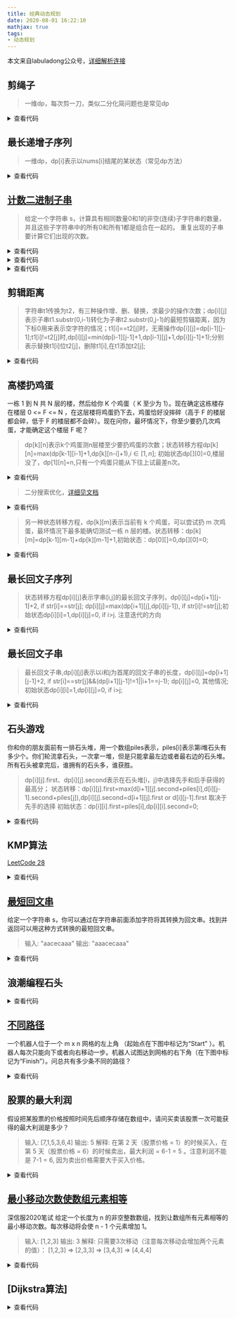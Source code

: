 ```yaml
---
title: 经典动态规划
date: 2020-08-01 16:22:10
mathjax: true
tags:
- 动态规划
---
```

本文来自labuladong公众号，[详细解析连接](https://gitee.com/wlf621/Interview/tree/master/Algorithm/algorithm.pdf)

## 剪绳子

> 一维dp，每次剪一刀，类似二分化简问题也是常见dp

<details><summary>查看代码</summary><pre><code>
class Solution {//dp[i]表示长度为i的绳子的最大乘积，注意i=1，2，3时特殊（长度大于3时剪一次，i=1,2,3可以不剪）
public:
    int cuttingRope(int n) {
        int max = 0;
        vector<int> dp(n + 1);
        if (n <= 3)return n - 1;
        dp[1] = 1;
        dp[2] = 2;
        dp[3] = 3;
        for (int i = 4; i <= n; i++) {
            for (int k = 1; k < i; k++)
                if (max < dp[k] * dp[i - k])max = dp[k] * dp[i - k];
            dp[i] = max;
        }
        return dp[n];
    }
};
</code></pre></details>

## 最长递增子序列

> 一维dp，dp[i]表示以nums[i]结尾的某状态（常见dp方法）

<details><summary>查看代码</summary><pre><code>
//dp[i]表示以nums[i]结尾的最长递增子数列长度,dp[i] = max(dp[j]+1,dp[i]),$j \in [0,i)$;
template<class T>
int lengthOfLIS(vector<T> &nums) {
	int Max = 1;
	vector<int> dp(nums.size(), 1);
	for (int i = 0; i < nums.size(); i++) {
		for (int j = 0; j < i; j++) 
			if (nums[i] > nums[j])
				dp[i] = max(dp[j]+1,dp[i]);
	}
	for (int i = 0; i < nums.size(); i++)Max = max(Max,dp[i]);
	return Max;
}
</code></pre></details>

## [计数二进制子串](https://leetcode-cn.com/problems/count-binary-substrings/)

> 给定一个字符串 s，计算具有相同数量0和1的非空(连续)子字符串的数量，并且这些子字符串中的所有0和所有1都是组合在一起的。
重复出现的子串要计算它们出现的次数。

<details><summary>查看代码</summary><pre><code>
class Solution {//二维dp，dp[i][j]表示子串[i,j]是否符合条件,超时，通过35/90；
public:
    int countBinarySubstrings(string s) {
        int n = s.size(), sum = 0;
        vector<vector<int>> dp(n,vector<int>(n,0));
        for (int i = 0; i < n - 1; i++) {
            if (s[i + 1] != s[i])dp[i][i + 1] = 1;
        }
        for (int i = n-1; i >= 0; i--) {
            for (int j = i + 2; j < n; j++) {
                if ((j - i + 1) % 2)dp[i][j] = 0;
                else if (s[i] == s[i + 1] && s[j] == s[j - 1] && dp[i + 1][j - 1])dp[i][j] = 1;
                else dp[i][j] = 0;
            }
        }
        for (int i = 0; i < n; i++)
            for (int j = i + 1; j < n; j++)
                if (dp[i][j])sum++;
        return sum;
    }
};
</code></pre></details>

<details><summary>查看代码</summary><pre><code>
class Solution {//优化了下一维dp，dp[i]表示子串[0,i]中符合条件的子串数量，通过了85/90，超时
public:
    int countBinarySubstrings(string s) {
        int n = s.size(), sum = 0, count;
        vector<int> dp(n,0);
        for (int i = 1; i < n; i++) {
            if (s[i] != s[i-1])dp[i] = dp[i-1] + 1;
            else {
                count = 2;
                for (int j = i - 2; j >= 0; j--) {
                    if (s[j] == s[i])count++;
                    else break;
                }
                for (int j = i - count; j >= 0; j--) {
                    if (s[j] != s[i] && count > 0)count--;
                    else break;
                }
                if (count == 0)dp[i] = dp[i - 1] + 1;
                else dp[i] = dp[i - 1];
            }
        }
        return dp[n-1];
    }
};
</code></pre></details>

<details><summary>查看代码</summary><pre><code>
class Solution {//官方奇技淫巧篇
public:
    int countBinarySubstrings(string s) {
        int n = s.size(), sum = 0, ptr = 0, count = 0, last = 0;
        vector<int> counts(n,0);
        while (ptr < n) {
            char c = s[ptr];
            int count = 0;
            while (ptr < n && s[ptr] == c) {
                count++;
                ptr++;
            }
            sum += min(last,count);
            last = count;
        }
        return sum;
    }
};
</code></pre></details>

## 剪辑距离
> 字符串t1传换为t2，有三种操作增、删、替换，求最少的操作次数；dp[i][j]表示子串t1.substr(0,i-1)转化为子串t2.substr(0,j-1)的最短剪辑距离，因为下标0用来表示空字符的情况；t1[i]==t2[j]时，无需操作dp[i][j]=dp[i-1][j-1];t1[i]!=t2[j]时,dp[i][j]=min(dp[i-1][j-1]+1,dp[i-1][j]+1,dp[i][j-1]+1);分别表示替换t1[i]位t2[j]，删除t1[i],在t1添加t2[j];

<details><summary>查看代码</summary><pre><code>
int minDistance(string t1,string t2){
	vector<vector<int>> dp(t1.size()+1,vector<int>(t2.size()+1));
	dp[0][0] = 0;
	for (int i = 0; i < t1.size()+1; i++)dp[i][0] = i;
	for (int i = 0; i < t2.size()+1; i++)dp[0][i] = i;
	for (int i = 1; i < t1.size()+1; i++) {
		for (int j = 1; j < t2.size()+1; j++)
			if (t1[i-1] == t2[j-1])dp[i][j] = dp[i-1][j-1];
			else dp[i][j] = min(min(dp[i-1][j-1]+1,dp[i-1][j]+1),dp[i][j-1]+1);
	}
	return dp[t1.size()][t2.size()];
}
</code></pre></details>

## 高楼扔鸡蛋
一栋 1 到 N 共 N 层的楼，然后给你 K 个鸡蛋（ K 至少为 1）。现在确定这栋楼存在楼层 0 <= F <= N ，在这层楼将鸡蛋扔下去，鸡蛋恰好没摔碎（⾼于 F 的楼层都会碎，低于 F 的楼层都不会碎）。现在问你，最坏情况下，你⾄少要扔⼏次鸡蛋，才能确定这个楼层 F 呢？

> dp[k][n]表示k个鸡蛋测n层楼至少要扔鸡蛋的次数；状态转移方程dp[k][n]=max(dp[k-1][i-1]+1,dp[k][n-i]+1),$i \in [1,n]$; 初始状态dp[][0]=0,楼层没了，dp[1][n]=n,只有一个鸡蛋只能从下往上试最差n次。

<details><summary>查看代码</summary><pre><code>
int dropEgg(int k,int n) {
	int res=INT_MAX;
	if (k == 1)return n;
	if (n == 0)return 0;
	for (int i = 1; i <= n; i++) {
		res = min(res,max(dropEgg(k-1,i-1),dropEgg(k,n-i)+1));
	}
	return res;
}
</code></pre></details>

> 二分搜索优化，[详细见文档](https://gitee.com/wlf621/Interview/tree/master/Algorithm/algorithm.pdf)

<details><summary>查看代码</summary><pre><code>
int dropEgg(int k,int n) {
	int l=0,r=n,res=INT_MAX;
	if (k == 1)return n;
	if (n == 0)return 0;
	while (l <= r) {
		int mid = (l + r) / 2;
		broken = dropEgg(k - 1, mid - 1);
		not_broken = dropEgg(k, n - mid);
		if (broken > not_broken) {
			r = mid - 1;
			res = min(res, broken + 1);
		}
		else {
			l = mid + 1;
			res = min(res, not_broken + 1);
		}
	}
	return res;
}
</code></pre></details>

> 另一种状态转移方程，dp[k][m]表示当前有 k 个鸡蛋，可以尝试扔 m 次鸡蛋，最坏情况下最多能确切测试一栋 n 层的楼。状态转移：dp[k][m]=dp[k-1][m-1]+dp[k][m-1]+1,初始状态：dp[0][]=0,dp[][0]=0;

<details><summary>查看代码</summary><pre><code>
int dropEgg(int k,int n) {
	vector<vector<int>> dp(k+1,vector<int>(n+1,0));
	int i = 1, j = 0;
	while (dp[k][j] < n) {
		j++;
		for (i = 1; i <= k; i++)
			dp[i][j] = dp[i - 1][j - 1] + dp[i][j - 1] + 1;

	}
	return j;
}
</code></pre></details>

## 最长回文子序列

> 状态转移方程dp[i][j]表示字串[i,j]的最长回文子序列，dp[i][j]=dp[i+1][j-1]+2, if str[i]==str[j]; dp[i][j]=max(dp[i+1][j],dp[i][j-1]), if str[i]!=str[j];初始状态dp[i][i]=1,dp[i][j]=0, if i>j. 注意迭代的方向

<details><summary>查看代码</summary><pre><code>
int longestPalindromeSubseq(string s) {
    int n = s.size();
    vector<vector<int>> dp(n,vector<int>(n,0));
    for (int i = 0; i < n; i++)dp[i][i] = 1;
    for (int i = n-1; i >=0 ; i--) {
        for (int j = i + 1; j < n; j++) {
            if (s[i] == s[j])
                dp[i][j] = dp[i + 1][j - 1] + 2;
            else dp[i][j] = max(dp[i + 1][j], dp[i][j - 1]);
        }
    }
    return dp[0][n - 1];
}

</code></pre></details>

## 最长回文子串

> 最长回文子串,dp[i][j]表示以i和j为首尾的回文子串的长度，dp[i][j]=dp[i+1][j-1]+2, if str[i]==str[j]&&(dp[i+1][j-1]!=1||i+1==j-1); dp[i][j]=0, 其他情况;初始状态dp[i][i]=1,dp[i][j]=0, if i>j;

<details><summary>查看代码</summary><pre><code>
string longestPalindromeSubseq(string s) {
    int n = s.size(), Max = 0, l = 0, r = 0;
    vector<vector<int>> dp(n,vector<int>(n,0));
    for (int i = 0; i < n; i++)dp[i][i] = 1;
    for (int i = n-1; i >=0 ; i--) {
        for (int j = i + 1; j < n; j++) {
            if (s[i] == s[j]&&(dp[i+1][j-1]!=1||i+1==j-1))
                dp[i][j] = dp[i + 1][j - 1] + 2;
            else dp[i][j] = 1;
        }
    }
    for (int i = 0; i < n; i++) 
        for (int j = i; j < n; j++) {
            if (dp[i][j] > Max) {
                Max = dp[i][j];
                l = i; r = j;
            }
        }
    return s.substr(l,r-l+1);
}
</code></pre></details>

## 石头游戏

你和你的朋友面前有一排石头堆，用一个数组piles表示，piles[i]表示第i堆石头有多少个。你们轮流拿石头，一次拿一堆，但是只能拿最左边或者最右边的石头堆。所有⽯头被拿完后，谁拥有的石头多，谁获胜。

>dp[i][j].first、dp[i][j].second表示在石头堆[i，j]中选择先手和后手获得的最高分；
状态转移：dp[i][j].first=max(d[i+1][j].second+piles[i],d[i][j-1].second+piles[j]),dp[i][j].second=d[i+1][j].first or d[i][j-1].first 取决于先手的选择
初始状态：dp[i][i].first=piles[i],dp[i][i].second=0;

<details><summary>查看代码</summary><pre><code>
int stoneGame(vector<int> &piles){
    int n = piles.size();
    vector<vector<pair<int, int>>> dp(n,vector<pair<int,int>>(n,make_pair(0,0)));
    for (int i = 0; i < n; i++)dp[i][i] = make_pair(piles[i],0);
    for (int l = 1; l < n; l++) {
        for (int i = 0; i < n && i + l < n; i++) {
            bool left = true;
            if ((dp[i + 1][i + l].second + piles[i]) > (dp[i][i + l - 1].second + piles[i + l])) {
                dp[i][i + l].first = dp[i + 1][i + l].second + piles[i];
            }
            else {
                dp[i][i + l].first = dp[i][i + l - 1].second + piles[i + l];
                left = false;
            }
            if (left)dp[i][i + l].second = dp[i + 1][i + l].first;
            else dp[i][i + l].second = dp[i][i + l - 1].first;
        }
    }
    return dp[0][n - 1].first - dp[0][n - 1].second;
}
</code></pre></details>

## KMP算法

[LeetCode 28](https://leetcode-cn.com/problems/implement-strstr/)

<details><summary>查看代码</summary><pre><code>
void getNext(string p, vector<int> &next)
{
	next[0] = 0;
	int i = 1, j = 0;

	while (i < p.size()-1)
	{
		if (p[i] == p[j])
		{
			next[++i] = ++j;//若前缀相同，则下一位置匹配失败可回退到相同的前缀处
	
		}
		else if (j == 0)//回退到开始，说明不存在相同的前缀，重新开始匹配
			i++;
		else{
			j = next[j];//当前前缀不相同，继续匹配之前相同的前缀部分
	
		}
	}
}

int search(string txt, string pat, vector<int> &next) {
//匹配方式与求取next相似
	int M = pat.length();
	int N = txt.length();
	// pat 的初始态为 0
	int j = 0;
	for (int i = 0; i < N;) {
		if (txt[i] == pat[j]) 
		{ j++; i++; }
		else if (j == 0)
			i++;
		else 
			j = next[j]; 
		if (j == M)
			return i - M ;
	}
	// 匹配失败
	return -1;
}
</code></pre></details>

## [最短回文串](https://leetcode-cn.com/problems/shortest-palindrome/)

给定一个字符串 s，你可以通过在字符串前面添加字符将其转换为回文串。找到并返回可以用这种方式转换的最短回文串。

>输入: "aacecaaa"
输出: "aaacecaaa"

<details><summary>查看代码</summary><pre><code>
//找到以s[0]开头的最长回文子串s'然后将s-s'反转后放在开头即为最短回文串，问题关键在于求s[0]开头的最长回文子串
//动态规划DP可以在O（n^2）的时间内找到s[0]开头的回文子串，超时。
class Solution {
public:
    string shortestPalindrome(string s) {
        int n = s.size(), Max = 0;
        string t = "";
        vector<vector<bool>> dp(n, vector<bool>(n, false));
        for (int i = 0; i < n; i++)dp[i][i] = true;
        for (int i = n - 1; i >= 0; i--) {
            for (int j = i + 1; j < n; j++) {
                if (s[i] == s[j] && (dp[i + 1][j - 1] != false || (i + 1 > j - 1)))
                    dp[i][j] = true;
                else dp[i][j] = false;
            }
        }
        for (int i = 0; i < n; i++) {
            if (dp[0][i] != false && i > Max)Max = i;
        }
        for (int i = s.size() - 1; i > Max; i--) {
            t = t + s[i];
        }
        return t + s;
    }
};

//KMP 算法
/*
将串s反转为s'然后用s匹配s'，遍历到s'的结尾时，匹配到s的第i字符，前i个字符即为s[0]开头的最长回文子串
*/
class Solution {
public:
    string shortestPalindrome(string s) {
        int n = s.size(), Max = 0;

        //next数组
        vector<int> next(n,0);
        int i = 1, j = 0;
        while (i < n - 1) {
            if (s[i] == s[j])
                next[++i] = ++j;
            else if (j == 0)i++;
            else j = next[j];
        }
        
        string s1 = s;
        reverse(s1.begin(), s1.end());
        i = 0; j = 0;
        for (; i < n;) {
            if (s1[i] == s[j])
            {
                Max = j;
                j++; i++;
            }
            else if (j == 0)
                i++;
            else
                j = next[j];
        }

        string t = "";
        for (int i = s.size() - 1; i > Max; i--) {
            t = t + s[i];
        }
        return t + s;
    }
};

</code></pre></details>

## 浪潮编程石头

<details><summary>查看代码</summary><pre><code>
int main() {
    int n, ans = 0,num;
    cin >> n;
    int* stones = new int[n];
    int* dp = new int[n];
    for (int i = 0; i < n; i++) {
        cin >> stones[i];
    }
    for (int i = 0; i < n; i++) {
        dp[i] = stones[i];
        for (int j = i + 1; j < n; j++)
        {
            dp[j] = stones[j];
            if (dp[i] + 1 == dp[j])
            {
                num = num + 1;
                dp[i] = dp[j];
            }
        }
        if (num > ans)
        {
            ans = num;
        }
        num = 1;
    }
    cout << n - ans << endl;
    return 0;
}
</code></pre></details>

## [不同路径](https://leetcode-cn.com/problems/unique-paths)
一个机器人位于一个 m x n 网格的左上角 （起始点在下图中标记为“Start” ）。机器人每次只能向下或者向右移动一步。机器人试图达到网格的右下角（在下图中标记为“Finish”）。问总共有多少条不同的路径？

<details><summary>查看代码</summary><pre><code>
//dp[i][j]=dp[i][j-1]+dp[i-1][j]
</code></pre></details>

## 股票的最大利润
假设把某股票的价格按照时间先后顺序存储在数组中，请问买卖该股票一次可能获得的最大利润是多少？

>输入: [7,1,5,3,6,4]
输出: 5
解释: 在第 2 天（股票价格 = 1）的时候买入，在第 5 天（股票价格 = 6）的时候卖出，最大利润 = 6-1 = 5 。注意利润不能是 7-1 = 6, 因为卖出价格需要大于买入价格。

<details><summary>查看代码</summary><pre><code>
//dp[i],前i天的最大利润，状态转移dp[i]=max(dp[i-1],price[i]-min(price[0],price[i-1])),第i天卖和第i天不卖的较大值。
class Solution {
public:
    int maxProfit(vector<int>& prices) {
        if (prices.size() == 0)return 0;
        vector<int> dp(prices.size(), 0);
        int Min = prices[0];
        for (int i = 1; i < prices.size(); i++) {
            dp[i] = max(dp[i - 1], prices[i] - Min);
            Min = min(Min, prices[i]);
        }
        return dp[prices.size() - 1];
    }
};//另一种思路，存储相隔两天的收益（前一天买后一天卖），最大利润即最大连续和
class Solution {
public:
    int maxProfit(vector<int>& prices) {
        if(prices.size()==0)return 0;
        int max=0,sum=0;
        for(int i=0;i<prices.size()-1;i++)prices[i]=prices[i+1]-prices[i];
        for(int i=0;i<prices.size()-1;i++){
            sum+=prices[i];
            if(sum<0)sum=0;
            if(sum>max)max=sum;
        }
        return max;
    }
};
</code></pre></details>

## [最小移动次数使数组元素相等](https://leetcode-cn.com/problems/minimum-moves-to-equal-array-elements/)
深信服2020笔试
给定一个长度为 n 的非空整数数组，找到让数组所有元素相等的最小移动次数。每次移动将会使 n - 1 个元素增加 1。

>输入:
[1,2,3]
输出:
3
解释:
只需要3次移动（注意每次移动会增加两个元素的值）：
[1,2,3]  =>  [2,3,3]  =>  [3,4,3]  =>  [4,4,4]

<details><summary>查看代码</summary><pre><code>
//先排序然后dp，dp[i]表示排序后[0,i]相等所需的移动步数，dp[i]=dp[i-1]+(nums[i]+dp[i-1])(移动后的当前nuns[i]值)-(nums[i-1]+dp[i-2])(移动后的当前nuns[i-1]值)
class Solution {
public:
    int minMoves(vector<int>& nums) {
        vector<int> dp(nums.size(),0);
	    sort(nums.begin(), nums.end());
	
	    for (int i = 1; i < nums.size(); i++) {
		    dp[i] = 2 * dp[i - 1] + nums[i] - nums[i - 1] - (i - 2 >= 0 ? dp[i - 2] : 0);
	    }
	    return dp[nums.size() - 1];
    }
};
</code></pre></details>

## [Dijkstra算法]

<details><summary>查看代码</summary><pre><code>
void dijkstra(vector<vector<double>> weight,int start) {
    int n = weight.size(); // 顶点个数
    int *shortPath = new int[n]; // 保存start到其他各点的最短路径
    string *path = new string[n]; // 保存start到其他各点最短路径的字符串表示
    for (int i = 0; i < n; i++)
        path[i] = to_string(start) + "-->" + to_string(i);
    int* visited = new int[n]; // 标记当前该顶点的最短路径是否已经求出,1表示已求出
    memset(visited, 0, sizeof(int) * n);
    // 初始化，第一个顶点已经求出
    shortPath[start] = 0;
    visited[start] = 1;

    for (int count = 1; count < n; count++) { // 要加入n-1个顶点
        int k = -1; // 选出一个距离初始顶点start最近的未标记顶点
        int dmin = INT_MAX;
        for (int i = 0; i < n; i++) {
            if (visited[i] == 0 && weight[start][i] < dmin) {
                dmin = weight[start][i];
                k = i;
            }
        }

        // 将新选出的顶点标记为已求出最短路径，且到start的最短路径就是dmin
        shortPath[k] = dmin;
        visited[k] = 1;

        // 以k为中间点，修正从start到未访问各点的距离
        for (int i = 0; i < n; i++) {
            //如果 '起始点到当前点距离' + '当前点到某点距离' < '起始点到某点距离', 则更新
            if (visited[i] == 0 && weight[start][k] + weight[k][i] < weight[start][i]) {
                weight[start][i] = weight[start][k] + weight[k][i];
                path[i] = path[k] + "-->" + to_string(i);
            }
        }
    }
}
</code></pre></details>
